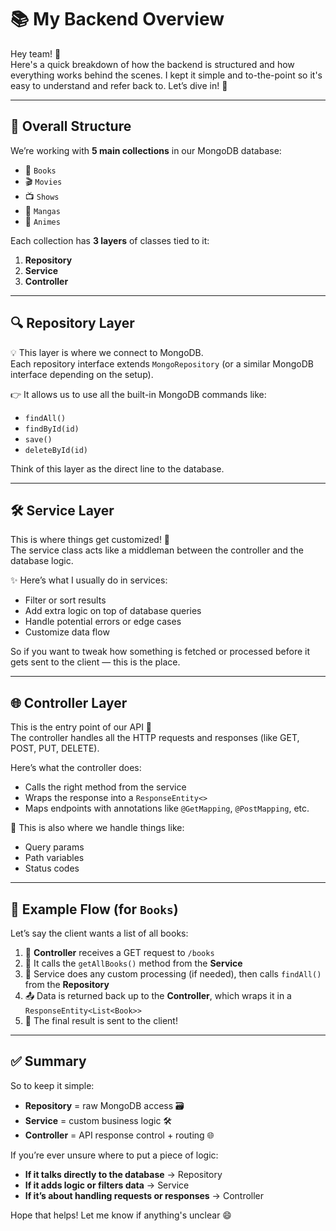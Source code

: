 # 📚 My Backend Overview

Hey team! 👋  
Here's a quick breakdown of how the backend is structured and how everything works behind the scenes. I kept it simple and to-the-point so it's easy to understand and refer back to. Let’s dive in! 🚀

---

## 🧱 Overall Structure

We’re working with **5 main collections** in our MongoDB database:

- 📘 `Books`
- 🎬 `Movies`
- 📺 `Shows`
- 📖 `Mangas`
- 🌸 `Animes`

Each collection has **3 layers** of classes tied to it:

1. **Repository**
2. **Service**
3. **Controller**

---

## 🔍 Repository Layer

💡 This layer is where we connect to MongoDB.  
Each repository interface extends `MongoRepository` (or a similar MongoDB interface depending on the setup).

👉 It allows us to use all the built-in MongoDB commands like:

- `findAll()`
- `findById(id)`
- `save()`
- `deleteById(id)`

Think of this layer as the direct line to the database.

---

## 🛠️ Service Layer

This is where things get customized! 🔧  
The service class acts like a middleman between the controller and the database logic.

✨ Here’s what I usually do in services:

- Filter or sort results
- Add extra logic on top of database queries
- Handle potential errors or edge cases
- Customize data flow

So if you want to tweak how something is fetched or processed before it gets sent to the client — this is the place.

---

## 🌐 Controller Layer

This is the entry point of our API 📡  
The controller handles all the HTTP requests and responses (like GET, POST, PUT, DELETE).

Here’s what the controller does:

- Calls the right method from the service
- Wraps the response into a `ResponseEntity<>`
- Maps endpoints with annotations like `@GetMapping`, `@PostMapping`, etc.

📌 This is also where we handle things like:
- Query params
- Path variables
- Status codes

---

## 🧾 Example Flow (for `Books`)

Let’s say the client wants a list of all books:

1. 🔁 **Controller** receives a GET request to `/books`
2. 💬 It calls the `getAllBooks()` method from the **Service**
3. 🧠 Service does any custom processing (if needed), then calls `findAll()` from the **Repository**
4. 📤 Data is returned back up to the **Controller**, which wraps it in a `ResponseEntity<List<Book>>`
5. 🚚 The final result is sent to the client!

---

## ✅ Summary

So to keep it simple:

- **Repository** = raw MongoDB access 🗃️
- **Service** = custom business logic 🛠️
- **Controller** = API response control + routing 🌐

If you’re ever unsure where to put a piece of logic:
- **If it talks directly to the database** → Repository
- **If it adds logic or filters data** → Service
- **If it’s about handling requests or responses** → Controller

Hope that helps! Let me know if anything's unclear 😄

